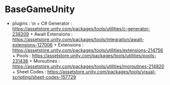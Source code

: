 # BaseGameUnity

  -  plugins :  \n
              + C# Generator : https://assetstore.unity.com/packages/tools/utilities/c-generator-238209
              + Await Extensions : https://assetstore.unity.com/packages/tools/integration/await-extensions-127006
              + Extensions : https://assetstore.unity.com/packages/tools/utilities/extensions-214756
              + Pools : https://assetstore.unity.com/packages/tools/utilities/pools-231438
              + Moroutines : https://assetstore.unity.com/packages/tools/utilities/moroutines-214820
              + Sheet Codes : https://assetstore.unity.com/packages/tools/visual-scripting/sheet-codes-157729
